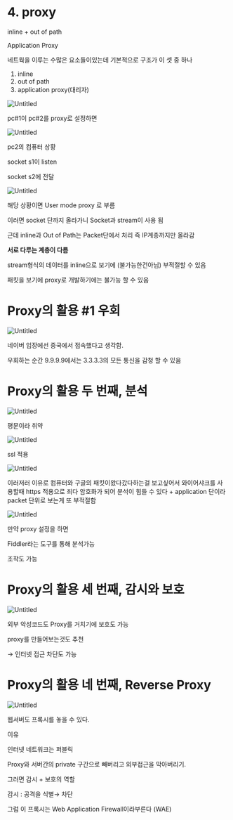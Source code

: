 # 4. proxy

inline + out of path 

Application Proxy

네트웍을 이루는 수많은 요소들이있는데 기본적으로 구조가 이 셋 중 하나

1. inline
2. out of path
3. application proxy(대리자)

![Untitled](/network/images/network4/Untitled.png)

pc#1이 pc#2를 proxy로 설정하면 

![Untitled](/network/images/network4/Untitled%201.png)

pc2의 컴퓨터 상황

socket s1이 listen

socket s2에 전달 

![Untitled](/network/images/network4/Untitled%202.png)

해당 상황이면 User mode proxy 로 부름 

이러면 socket 단까지 올라가니 Socket과 stream이 사용 됨

근데 inline과 Out of Path는 Packet단에서 처리 즉 IP계층까지만 올라감 

**서로 다루는 계층이 다름**

stream형식의 데이터를 inline으로 보기에 (불가능한건아님) 부적절할 수 있음

패킷을 보기에 proxy로 개발하기에는 불가능 할 수 있음 

# Proxy의 활용 #1 우회

![Untitled](/network/images/network4/Untitled%203.png)

네이버 입장에선 중국에서 접속했다고 생각함.

우회하는 순간 9.9.9.9에서는 3.3.3.3의 모든 통신을 감청 할 수 있음

# **Proxy의 활용 두 번째, 분석**

![Untitled](/network/images/network4/Untitled%204.png)

평문이라 취약

![Untitled](/network/images/network4/Untitled%205.png)

ssl 적용 

![Untitled](/network/images/network4/Untitled%206.png)

이러저러 이유로 컴퓨터와 구글의 패킷이왔다갔다하는걸 보고싶어서 와이어샤크를 사용할때 https 적용으로 죄다 암호화가 되어 분석이 힘들 수 있다  + application 단이라 packet 단위로 보는게 또 부적절함

![Untitled](/network/images/network4/Untitled%207.png)

만약 proxy 설정을 하면 

Fiddler라는 도구를 통해 분석가능 

조작도 가능 

# **Proxy의 활용 세 번째, 감시와 보호**

![Untitled](/network/images/network4/Untitled%208.png)

외부 악성코드도 Proxy를 거치기에 보호도 가능

proxy를 만들어보는것도 추천 

→ 인터넷 접근 차단도 가능

# **Proxy의 활용 네 번째, Reverse Proxy**

![Untitled](/network/images/network4/Untitled%209.png)

웹서버도 프록시를 놓을 수 있다.

이유

인터넷 네트워크는 퍼블릭 

Proxy와 서버간의 private 구간으로 빼버리고 외부접근을 막아버리기.

그러면 감시 + 보호의 역할

감시 : 공격을 식별→ 차단

그럼 이 프록시는 Web Application Firewall이라부른다 (WAE)